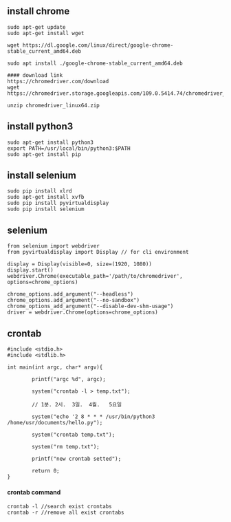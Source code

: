 ## install chrome
    sudo apt-get update 
    sudo apt-get install wget
    
    wget https://dl.google.com/linux/direct/google-chrome-stable_current_amd64.deb
    
    sudo apt install ./google-chrome-stable_current_amd64.deb

    #### download link
    https://chromedriver.com/download
    wget https://chromedriver.storage.googleapis.com/109.0.5414.74/chromedriver_linux64.zip
    
    unzip chromedriver_linux64.zip
    
## install python3
    sudo apt-get install python3
    export PATH=/usr/local/bin/python3:$PATH 
    sudo apt-get install pip

## install selenium
    sudo pip install xlrd
    sudo apt-get install xvfb
    sudo pip install pyvirtualdisplay
    sudo pip install selenium

## selenium 
    from selenium import webdriver
    from pyvirtualdisplay import Display // for cli environment

    display = Display(visible=0, size=(1920, 1080))
    display.start()
    webdriver.Chrome(executable_path='/path/to/chromedriver', options=chrome_options)

    chrome_options.add_argument("--headless")
    chrome_options.add_argument("--no-sandbox")
    chrome_options_add_argument("--disable-dev-shm-usage")
    driver = webdriver.Chrome(options=chrome_options)
## crontab
    #include <stdio.h>
    #include <stdlib.h>
    
    int main(int argc, char* argv){
    
            printf("argc %d", argc);
    
            system("crontab -l > temp.txt");
    
            // 1분. 2시.  3일.  4월.   5요일
            
            system("echo '2 8 * * * /usr/bin/python3 /home/usr/documents/hello.py");
    
            system("crontab temp.txt");
    
            system("rm temp.txt");
    
            printf("new crontab setted");
    
            return 0;
    }
#### crontab command
    crontab -l //search exist crontabs
    crontab -r //remove all exist crontabs
    
